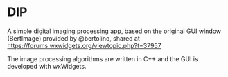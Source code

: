 # DIP
A simple digital imaging processing app, based on the original GUI window (BertImage) provided by @bertolino, shared at https://forums.wxwidgets.org/viewtopic.php?t=37957

The image processing algorithms are written in C++ and the GUI is developed with wxWidgets.
